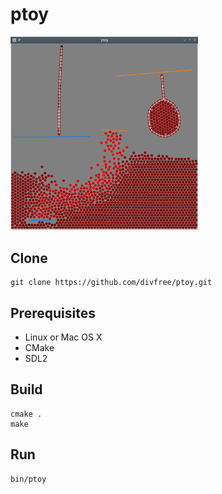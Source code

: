 # ptoy

<img src="doc/screenshot.png" alt="screenshot" width="300">

## Clone

    git clone https://github.com/divfree/ptoy.git

## Prerequisites

- Linux or Mac OS X
- CMake
- SDL2

## Build

```
cmake .
make
```

## Run

```
bin/ptoy
```
